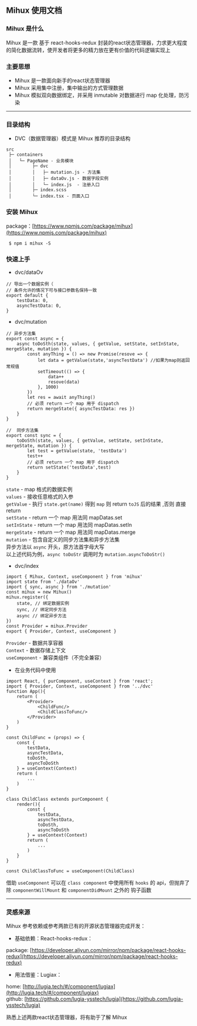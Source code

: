 ## Mihux 使用文档

### Mihux 是什么

Mihux 是一款 基于 react-hooks-redux 封装的react状态管理器，力求更大程度的简化数据流转，使开发者将更多的精力放在更有价值的代码逻辑实现上

### 主要思想
- Mihux 是一款面向新手的react状态管理器
- Mihux 采用集中注册，集中输出的方式管理数据
- Mihux 模拟双向数据绑定，并采用 inmutable 对数据进行 map 化处理，防污染

***

### 目录结构

- DVC（数据管理器）模式是 Mihux 推荐的目录结构

```
src
 ├─ containers
 │   └─ PageName - 业务模块
 │        ├─ dvc
 │        │   ├─ mutation.js - 方法集
 │        │   ├─ dataOv.js - 数据字段实例
 │        │   └─ index.js  - 注册入口
 │        ├─ index.scss
 │        └─ index.tsx - 页面入口 
```

### 安装 Mihux

package：[https://www.npmjs.com/package/mihux](https://www.npmjs.com/package/mihux)

```
 $ npm i mihux -S
```

### 快速上手

- dvc/dataOv

```
// 导出一个数据实例（
// 条件允许的情况下可与接口参数名保持一致
export default {
    testData: 0,
    asyncTestData: 0,
}
```

- dvc/mutation

```
// 异步方法集
export const async = {
    async toDoSth(state, values, { getValue, setState, setInState, mergeState, mutation }) {
        const anyThing = () => new Promise(resove => {
            let data = getValue(state,'asyncTestData') //如果为map则返回常规值
            setTimeout(() => {
                data++
                resove(data)
            }, 1000)
        })
        let res = await anyThing()
        // 必须 return 一个 map 用于 dispatch
        return mergeState({ asyncTestData: res })
    }
}

//  同步方法集
export const sync = {
    toDoSth(state, values, { getValue, setState, setInState, mergeState, mutation }) {
        let test = getValue(state, 'testData')
        test++
        // 必须 return 一个 map 用于 dispatch
        return setState('testData',test)
    }
}
```
`state` - map 格式的数据实例  
`values` - 接收任意格式的入参  
`getValue` - 执行 `state.get(name)` 得到 `map` 则 return `toJS` 后的结果 ,否则 直接 return  
`setState` - return 一个 map 用法同 mapDatas.set  
`setInState` - return 一个 map 用法同 mapDatas.setIn  
`mergeState` - return 一个 map 用法同 mapDatas.merge  
`mutation` - 包含自定义的同步方法集和异步方法集  
异步方法以 `async` 开头，原方法首字母大写  
以上述代码为例，`async toDoStr`  调用时为 `mutation.asyncToDoStr()`  

- dvc/index

```
import { Mihux, Context, useComponent } from 'mihux'
import state from './dataOv'
import { sync, async } from './mutation'
const mihux = new Mihux()
mihux.register({
    state, // 绑定数据实例
    sync, // 绑定同步方法
    async // 绑定异步方法
})
const Provider = mihux.Provider
export { Provider, Context, useComponent }
```

`Provider` - 数据共享容器  
`Context` - 数据存储上下文  
`useComponent` - 兼容类组件（不完全兼容）  

- 在业务代码中使用

```
import React, { purComponent, useContext } from 'react';
import { Provider, Context, useComponent } from '../dvc'
function App(){
    return (
        <Provider>
            <ChildFunc/>
            <ChildClassToFunc/>
        </Provider>
    )
}

const ChildFunc = (props) => {
    const {
        testData,
        asyncTestData,
        toDoSth,
        asyncToDoSth
    } = useContext(Context)
    return (
        ...
    )
}

class ChildClass extends purComponent {
    render(){
        const {
            testData,
            asyncTestData,
            toDoSth,
            asyncToDoSth
        } = useContext(Context)
        return (
            ...
        )
    }
}

const ChildClassToFunc = useComponent(ChildClass)

```

借助 `useComponent` 可以在 `class component` 中使用所有 `hooks` 的 api，但抛弃了除 `componentWillMount` 和 `componentDidMount` 之外的 钩子函数

***

### 灵感来源
Mihux 参考依赖或参考两款已有的开源状态管理器完成开发：

- 基础依赖：React-hooks-redux：

package: [https://developer.aliyun.com/mirror/npm/package/react-hooks-redux](https://developer.aliyun.com/mirror/npm/package/react-hooks-redux)

- 用法借鉴：Lugiax：

home: [http://lugia.tech/#/component/lugiax](http://lugia.tech/#/component/lugiax)  
github: [https://github.com/lugia-ysstech/lugia](https://github.com/lugia-ysstech/lugia)

熟悉上述两款react状态管理器，将有助于了解 Mihux
